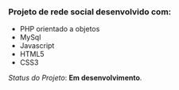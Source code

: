### Projeto de rede social desenvolvido com:

* PHP orientado a objetos
* MySql
* Javascript
* HTML5
* CSS3

*Status do Projeto*: **Em desenvolvimento**.